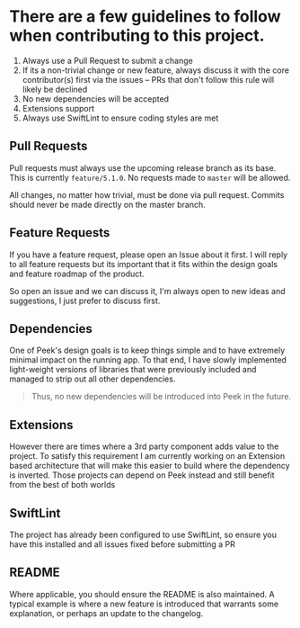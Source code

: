 # There are a few guidelines to follow when contributing to this project.

1. Always use a Pull Request to submit a change
2. If its a non-trivial change or new feature, always discuss it with the core contributor(s) first via the issues – PRs that don't follow this rule will likely be declined
3. No new dependencies will be accepted
4. Extensions support
5. Always use SwiftLint to ensure coding styles are met

## Pull Requests

Pull requests must always use the upcoming release branch as its base. This is currently `feature/5.1.0`. No requests made to `master` will be allowed.

All changes, no matter how trivial, must be done via pull request. Commits should never be made directly on the master branch.

## Feature Requests

If you have a feature request, please open an Issue about it first. I will reply to all feature requests but its important that it fits within the design goals and feature roadmap of the product.

So open an issue and we can discuss it, I'm always open to new ideas and suggestions, I just prefer to discuss first.

## Dependencies

One of Peek's design goals is to keep things simple and to have extremely minimal impact on the running app. To that end, I have slowly implemented light-weight versions of libraries that were previously included and managed to strip out all other dependencies.

> Thus, no new dependencies will be introduced into Peek in the future.

## Extensions

However there are times where a 3rd party component adds value to the project. To satisfy this requirement I am currently working on an Extension based architecture that will make this easier to build where the dependency is inverted. Those projects can depend on Peek instead and still benefit from the best of both worlds

## SwiftLint

The project has already been configured to use SwiftLint, so ensure you have this installed and all issues fixed before submitting a PR

## README

Where applicable, you should ensure the README is also maintained. A typical example is where a new feature is introduced that warrants some explanation, or perhaps an update to the changelog.